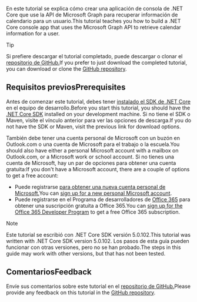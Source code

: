 <!-- markdownlint-disable MD002 MD041 -->

<span data-ttu-id="8f26b-101">En este tutorial se explica cómo crear una aplicación de consola de .NET Core que use la API de Microsoft Graph para recuperar información de calendario para un usuario.</span><span class="sxs-lookup"><span data-stu-id="8f26b-101">This tutorial teaches you how to build a .NET Core console app that uses the Microsoft Graph API to retrieve calendar information for a user.</span></span>

> [!TIP]
> <span data-ttu-id="8f26b-102">Si prefiere descargar el tutorial completado, puede descargar o clonar el [repositorio de GitHub.](https://github.com/microsoftgraph/msgraph-training-dotnet-core)</span><span class="sxs-lookup"><span data-stu-id="8f26b-102">If you prefer to just download the completed tutorial, you can download or clone the [GitHub repository](https://github.com/microsoftgraph/msgraph-training-dotnet-core).</span></span>

## <a name="prerequisites"></a><span data-ttu-id="8f26b-103">Requisitos previos</span><span class="sxs-lookup"><span data-stu-id="8f26b-103">Prerequisites</span></span>

<span data-ttu-id="8f26b-104">Antes de comenzar este tutorial, debes tener [instalado el SDK de .NET Core](https://dotnet.microsoft.com/download) en el equipo de desarrollo.</span><span class="sxs-lookup"><span data-stu-id="8f26b-104">Before you start this tutorial, you should have the [.NET Core SDK](https://dotnet.microsoft.com/download) installed on your development machine.</span></span> <span data-ttu-id="8f26b-105">Si no tiene el SDK o Maven, visite el vínculo anterior para ver las opciones de descarga.</span><span class="sxs-lookup"><span data-stu-id="8f26b-105">If you do not have the SDK or Maven, visit the previous link for download options.</span></span>

<span data-ttu-id="8f26b-106">También debe tener una cuenta personal de Microsoft con un buzón en Outlook.com o una cuenta de Microsoft para el trabajo o la escuela.</span><span class="sxs-lookup"><span data-stu-id="8f26b-106">You should also have either a personal Microsoft account with a mailbox on Outlook.com, or a Microsoft work or school account.</span></span> <span data-ttu-id="8f26b-107">Si no tienes una cuenta de Microsoft, hay un par de opciones para obtener una cuenta gratuita:</span><span class="sxs-lookup"><span data-stu-id="8f26b-107">If you don't have a Microsoft account, there are a couple of options to get a free account:</span></span>

- <span data-ttu-id="8f26b-108">Puede registrarse [para obtener una nueva cuenta personal de Microsoft.](https://signup.live.com/signup?wa=wsignin1.0&rpsnv=12&ct=1454618383&rver=6.4.6456.0&wp=MBI_SSL_SHARED&wreply=https://mail.live.com/default.aspx&id=64855&cbcxt=mai&bk=1454618383&uiflavor=web&uaid=b213a65b4fdc484382b6622b3ecaa547&mkt=E-US&lc=1033&lic=1)</span><span class="sxs-lookup"><span data-stu-id="8f26b-108">You can [sign up for a new personal Microsoft account](https://signup.live.com/signup?wa=wsignin1.0&rpsnv=12&ct=1454618383&rver=6.4.6456.0&wp=MBI_SSL_SHARED&wreply=https://mail.live.com/default.aspx&id=64855&cbcxt=mai&bk=1454618383&uiflavor=web&uaid=b213a65b4fdc484382b6622b3ecaa547&mkt=E-US&lc=1033&lic=1).</span></span>
- <span data-ttu-id="8f26b-109">Puede registrarse en el Programa de desarrolladores de [Office 365](https://developer.microsoft.com/office/dev-program) para obtener una suscripción gratuita a Office 365.</span><span class="sxs-lookup"><span data-stu-id="8f26b-109">You can [sign up for the Office 365 Developer Program](https://developer.microsoft.com/office/dev-program) to get a free Office 365 subscription.</span></span>

> [!NOTE]
> <span data-ttu-id="8f26b-110">Este tutorial se escribió con .NET Core SDK versión 5.0.102.</span><span class="sxs-lookup"><span data-stu-id="8f26b-110">This tutorial was written with .NET Core SDK version 5.0.102.</span></span> <span data-ttu-id="8f26b-111">Los pasos de esta guía pueden funcionar con otras versiones, pero no se han probado.</span><span class="sxs-lookup"><span data-stu-id="8f26b-111">The steps in this guide may work with other versions, but that has not been tested.</span></span>

## <a name="feedback"></a><span data-ttu-id="8f26b-112">Comentarios</span><span class="sxs-lookup"><span data-stu-id="8f26b-112">Feedback</span></span>

<span data-ttu-id="8f26b-113">Envíe sus comentarios sobre este tutorial en el [repositorio de GitHub.](https://github.com/microsoftgraph/msgraph-training-dotnet-core)</span><span class="sxs-lookup"><span data-stu-id="8f26b-113">Please provide any feedback on this tutorial in the [GitHub repository](https://github.com/microsoftgraph/msgraph-training-dotnet-core).</span></span>
